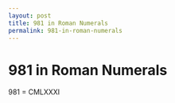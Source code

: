 ```yaml
---
layout: post
title: 981 in Roman Numerals
permalink: 981-in-roman-numerals
---
```


# 981 in Roman Numerals

981 = CMLXXXI
